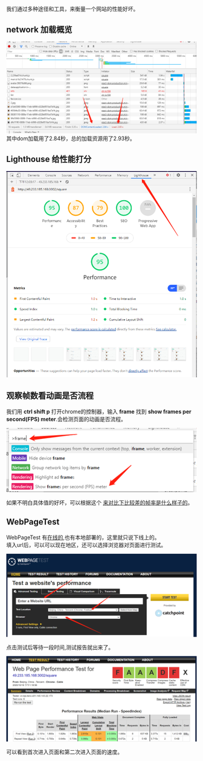 我们通过多种途径和工具，来衡量一个网站的性能好坏。

## network 加载概览
![加载时间](./img/network1.png)
其中dom加载用了2.84秒，总的加载资源用了2.93秒。

## Lighthouse 给性能打分
![Lighthouse性能测试](./img/lighthouse.png)

## 观察帧数看动画是否流程
我们用 **ctrl shift p** 打开chrome的控制器，输入 **frame** 找到 **show frames per second(FPS) meter**.会检测页面的动画是否流程。

![frame](./img/frame.png)

如果不明白具体值的好坏，可以根据这个 [来对比下比较差的帧率是什么样子的](http://googlesamples.github.io/web-fundamentals/tools/chrome-devtools/rendering-tools/forcedsync.html)。

## WebPageTest
WebPageTest 有[在线的](https://www.webpagetest.org),也有本地部署的，这里就只说下线上的。  
填入url后，可以可以现在地区，还可以选择浏览器对页面进行测试。

![webpagetest](./img/webpagetest1.png)

点击测试后等待一段时间,测试报告就出来了。

![webpagetest](./img/webpagetest2.png)

可以看到首次进入页面和第二次进入页面的速度。